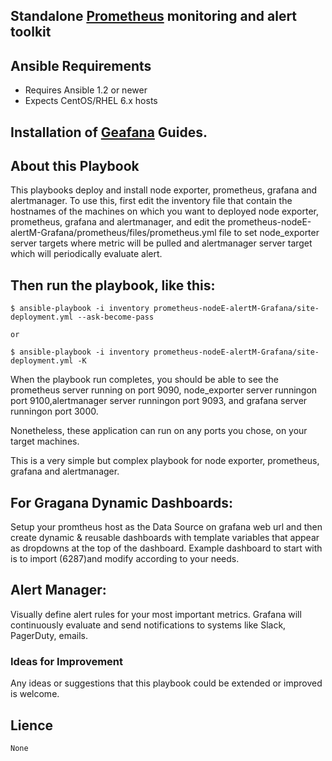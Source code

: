 
## Standalone [Prometheus](https://prometheus.io/docs/introduction/overview/) monitoring and alert toolkit


## Ansible Requirements

- Requires Ansible 1.2 or newer
- Expects CentOS/RHEL 6.x hosts

## Installation of [Geafana](https://grafana.com/docs/grafana/latest/installation/) Guides.


## About this Playbook
This playbooks deploy and install node exporter, prometheus, grafana and alertmanager. 
To use this, first edit the inventory file that contain the hostnames of the machines on which you want to 
deployed node exporter, prometheus, grafana and alertmanager, and edit the prometheus-nodeE-alertM-Grafana/prometheus/files/prometheus.yml file 
to set node_exporter server targets where metric will be pulled and alertmanager server target which will periodically evaluate alert.

## Then run the playbook, like this:
```
$ ansible-playbook -i inventory prometheus-nodeE-alertM-Grafana/site-deployment.yml --ask-become-pass

or 

$ ansible-playbook -i inventory prometheus-nodeE-alertM-Grafana/site-deployment.yml -K
```
When the playbook run completes, you should be able to see the prometheus server running on port 9090,
node_exporter server runningon port 9100,alertmanager server runningon port 9093, and grafana server runningon port 3000.

Nonetheless, these application can run on any ports you chose, on your target machines.

This is a very simple but complex playbook for node exporter, prometheus, grafana and alertmanager.


## For Gragana Dynamic Dashboards: 
Setup your promtheus host as the Data Source on grafana web url and then create dynamic & reusable dashboards 
with template variables that appear as dropdowns at the top of the dashboard. 
Example dashboard to start with is to import (6287)and modify according to your needs.

## Alert Manager:
Visually define alert rules for your most important metrics. 
Grafana will continuously evaluate and send notifications to systems like Slack, PagerDuty, emails.


### Ideas for Improvement

Any ideas or suggestions that this playbook could be extended or improved is welcome.


## Lience
```
None
```
